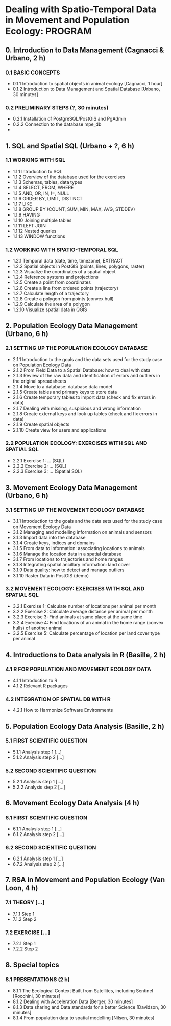 # Dealing with Spatio-Temporal Data in Movement and Population Ecology: PROGRAM

## 0. Introduction to Data Management (Cagnacci & Urbano, 2 h)
### 0.1 BASIC CONCEPTS
* 0.1.1 Introduction to spatial objects in animal ecology [Cagnacci, 1 hour]
* 0.1.2 Introduction to Data Management and Spatial Database [Urbano, 30 minutes] 
 
### 0.2 PRELIMINARY STEPS (?, 30 minutes)
* 0.2.1 Installation of PostgreSQL/PostGIS and PgAdmin 
* 0.2.2 Connection to the database mpe_db
* 
## 1. SQL and Spatial SQL (Urbano + ?, 6 h)
### 1.1 WORKING WITH SQL 
* 1.1.1 Introduction to SQL
* 1.1.2 Overview of the database used for the exercises
* 1.1.3 Schemas, tables, data types
* 1.1.4 SELECT, FROM, WHERE
* 1.1.5 AND, OR, IN, !=, NULL
* 1.1.6 ORDER BY, LIMIT, DISTINCT
* 1.1.7 LIKE
* 1.1.8 GROUP BY (COUNT, SUM, MIN, MAX, AVG, STDDEV)
* 1.1.9 HAVING
* 1.1.10 Joining multiple tables
* 1.1.11 LEFT JOIN
* 1.1.12 Nested queries
* 1.1.13 WINDOW functions

### 1.2 WORKING WITH SPATIO-TEMPORAL SQL
* 1.2.1 Temporal data (date, time, timezone), EXTRACT
* 1.2.2 Spatial objects in PostGIS (points, lines, polygons, raster)
* 1.2.3 Visualize the coordinates of a spatial object
* 1.2.4 Reference systems and projections 
* 1.2.5 Create a point from coordinates
* 1.2.6 Create a line from ordered points (trajectory)
* 1.2.7 Calculate length of a trajectory
* 1.2.8 Create a polygon from points (convex hull)
* 1.2.9 Calculate the area of a polygon
* 1.2.10 Visualize spatial data in QGIS

## 2. Population Ecology Data Management (Urbano, 6 h)
### 2.1 SETTING UP THE POPULATION ECOLOGY DATABASE 
* 2.1.1 Introduction to the goals and the data sets used for the study case on Population Ecology Data
* 2.1.2 From Field Data to a Spatial Database: how to deal with data
* 2.1.3 Review of the raw data and identification of errors and outliers in the original spreadsheets
* 2.1.4 Move to a database: database data model
* 2.1.5 Create tables and primary keys to store data 
* 2.1.6 Create temporary tables to import data (check and fix errors in data)
* 2.1.7 Dealing with missing, suspicious and wrong information
* 2.1.8 Create external keys and look up tables (check and fix errors in data)
* 2.1.9 Create spatial objects
* 2.1.10 Create view for users and applications
 
### 2.2 POPULATION ECOLOGY: EXERCISES WITH SQL AND SPATIAL SQL 
* 2.2.1 Exercise 1: ... (SQL)
* 2.2.2 Exercise 2: ... (SQL)
* 2.2.3 Exercise 3: ... (Spatial SQL)

## 3. Movement Ecology Data Management (Urbano, 6 h)
### 3.1 SETTING UP THE MOVEMENT ECOLOGY DATABASE
* 3.1.1 Introduction to the goals and the data sets used for the study case on Movement Ecology Data
* 3.1.2 Managing and modelling information on animals and sensors
* 3.1.3 Import data into the database
* 3.1.4 Create keys, indices and domains
* 3.1.5 From data to information: associating locations to animals
* 3.1.6 Manage the location data in a spatial database
* 3.1.7 From locations to trajectories and home ranges
* 3.1.8 Integrating spatial ancillary information: land cover
* 3.1.9 Data quality: how to detect and manage outliers
* 3.1.10 Raster Data in PostGIS (demo)

### 3.2 MOVEMENT ECOLOGY: EXERCISES WITH SQL AND SPATIAL SQL 
* 3.2.1 Exercise 1: Calculate number of locations per animal per month
* 3.2.2 Exercise 2: Calculate average distance per animal per month
* 3.2.3 Exercise 3: Find animals at same place at the same time
* 3.2.4 Exercise 4: Find locations of an animal in the home range (convex hulls) of another animal
* 3.2.5 Exercise 5: Calculate percentage of location per land cover type per animal


## 4. Introductions to Data analysis in R (Basille, 2 h)
### 4.1 R FOR POPULATION AND MOVEMENT ECOLOGY DATA
* 4.1.1 Introduction to R
* 4.1.2 Relevant R packages

### 4.2 INTEGRATION OF SPATIAL DB WITH R 
* 4.2.1 How to Harmonize Software Environments

## 5. Population Ecology Data Analysis (Basille, 2 h)
### 5.1 FIRST SCIENTIFIC QUESTION 
* 5.1.1 Analysis step 1 [...]
* 5.1.2 Analysis step 2 [...]

### 5.2 SECOND SCIENTIFIC QUESTION 
* 5.2.1 Analysis step 1 [...]
* 5.2.2 Analysis step 2 [...]

## 6. Movement Ecology Data Analysis (4 h)
### 6.1 FIRST SCIENTIFIC QUESTION 
* 6.1.1 Analysis step 1 [...]
* 6.1.2 Analysis step 2 [...]

### 6.2 SECOND SCIENTIFIC QUESTION
* 6.2.1 Analysis step 1 [...]
* 6.7.2 Analysis step 2 [...]

## 7. RSA in Movement and Population Ecology (Van Loon, 4 h)
### 7.1 THEORY [...] 
* 7.1.1 Step 1
* 7.1.2 Step 2

### 7.2 EXERCISE [...] 
* 7.2.1 Step 1
* 7.2.2 Step 2

## 8. Special topics
### 8.1 PRESENTATIONS (2 h)
* 8.1.1 The Ecological Context Built from Satellites, including Sentinel [Rocchini, 30 minutes]
* 8.1.2 Dealing with Acceleration Data [Berger, 30 minutes]
* 8.1.3 Data sharing and Data standards for a better Science [Davidson, 30 minutes]
* 8.1.4 From population data to spatial modelling [Nilsen, 30 minutes]
